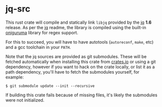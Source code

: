 # jq-src

This rust crate will compile and statically link `libjq` provided by the [jq]
**1.6** release.
As per the [jq] readme, the library is compiled using the built-in [oniguruma]
library for regex support.

For this to succeed, you will have to have autotools (`autoreconf`, `make`, 
etc) and a gcc toolchain in your `PATH`.

Note that the jq sources are provided as git submodules. These will be fetched
automatically when installing this crate from [crates.io] or using a git dependency,
however if you want to hack on the crate locally, or list it as a path dependency, 
you'll have to fetch the submodules yourself, for example:

```
$ git submodule update --init --recursive
```

If building this crate fails because of missing files, it's likely the submodules
were not initialized.

[jq]: https://github.com/stedolan/jq
[crates.io]: https://crates.io/
[oniguruma]: https://github.com/kkos/oniguruma/